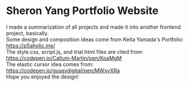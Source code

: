 # Sheron Yang Portfolio Website
I made a summarization of all projects and made it into another frontend project, basically.   
Some design and composition ideas come from Keita Yamada's Portfolio: https://p5aholic.me/   
The style.css, script.js, and trial.html files are cited from: https://codepen.io/Callum-Martin/pen/KoaMgM   
The elastic cursor idea comes from: https://codepen.io/gusevdigital/pen/MWxyXRa     
Hope you enjoyed the design!

